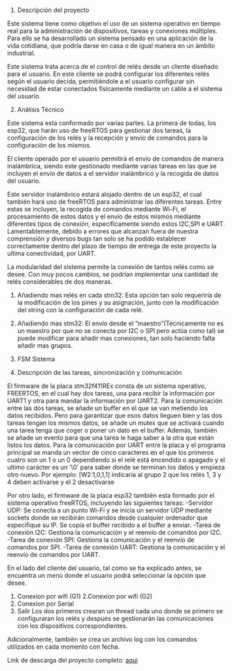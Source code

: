 1. Descripción del proyecto

Este sistema tiene como objetivo el uso de un sistema operativo en tiempo real para la administración de dispositivos, tareas y conexiones múltiples. Para ello se ha desarrollado un sistema pensado en una aplicación de la vida cotidiana, que podría darse en casa o de igual manera en un ámbito industrial.

Este sistema trata acerca de el control de relés desde un cliente diseñado para el usuario. En este cliente se podrá configurar los diferentes relés según el usuario decida, permitiéndole a el usuario configurar sin necesidad de estar conectados físicamente mediante un cable a el sistema del usuario. 

2. Análisis Técnico

Este sistema esta conformado por varias partes. La primera de todas, los esp32, que harán uso de freeRTOS para gestionar dos tareas, la configuración de los relés y la recepción y envío de comandos para la configuración de los mismos. 

El cliente operado por el usuario permitirá el envío de comandos de manera inalámbrica, siendo este gestionado mediante varias tareas en las que se incluyen el envío de datos a el servidor inalámbrico y la recogida de datos del usuario. 

Este servidor inalámbrico estará alojado dentro de un esp32, el cual también hará uso de freeRTOS para administrar las diferentes tareas. Entre estas se incluyen, la recogida de comandos mediante Wi-Fi, el procesamiento de estos datos y el envío de estos mismos mediante diferentes tipos de conexión, específicamente siendo estos I2C,SPI e UART. Lamentablemente, debido a errores que alcanzan fuera de nuestra comprensión y diversos bugs tan solo se ha podido establecer correctamente dentro del plazo de tiempo de entrega de este proyecto la ultima conectividad, por UART. 

La modularidad del sistema permite la conexión de tantos relés como se desee. Con muy pocos cambios, se podrían implementar una cantidad de relés considerables de dos maneras. 
1. Añadiendo mas relés en cada stm32: Esta opción tan solo requeriría de la modificación de los pines y su asignación, junto con la modificación del string con la configuración de cada relé.
2. Añadiendo mas stm32: El envío desde el “maestro”(Técnicamente no es un maestro por que no se conecta por I2C o SPI pero actúa como tal) se puede modificar para añadir mas conexiones, tan solo haciendo falta añadir mas grupos.

3. FSM Sistema



4. Descripción de las tareas, sincronización y comunicación

El firmware de la placa stm32f411REx consta de un sistema operativo, FREERTOS, en el cual hay dos tareas, una para recibir la información por UART1 y otra para mandar la información por UART2. Para la comunicación entre las dos tareas, se añade un buffer en el que se van metiendo los datos recibidos. Pero para garantizar que esos datos lleguen bien y las dos tareas tengan los mismos datos, se añade un mutex que se activará cuando una tarea tenga que coger o poner un dato en el buffer. Además, también se añade un evento para que una tarea le haga saber a la otra que están listos los datos. 
Para la comunicación por UART entre la placa y el programa principal se manda un vector de cinco caracteres en el que los primeros cuatro son un 1 o un 0 dependiendo si el relé está encendido o apagado y el ultimo carácter es un ‘\0’ para saber donde se terminan los datos y empieza otro nuevo.
Por ejemplo: [W2:1,0,1,1] indicaría al grupo 2 que los relés 1, 3 y 4 deben activarse y el 2 desactivarse

Por otro lado, el firmware de la placa esp32 también esta formado por el sistema operativo freeRTOS, incluyendo las siguientes tareas:
-Servidor UDP: Se conecta a un punto Wi-Fi y se inicia un servidor UDP mediante sockets donde se recibirán comandos desde cualquier ordenador que especifique su  IP. Se copia el buffer recibido a el buffer a enviar.
-Tarea de conexión I2C: Gestiona la comunicación y el reenvío de comandos por I2C.
-Tarea de conexión SPI: Gestiona la comunicación y el reenvío de comandos por SPI.
-Tarea de conexión UART: Gestiona la comunicación y el reenvío de comandos por UART.


En el lado del cliente del usuario, tal como se ha explicado antes, se encuentra un menú donde el usuario podrá seleccionar la opción que desee. 
1. Conexion por wifi (G1)
2.Conexion por wifi (G2)
3. Conexion por Serial
4. Salir
Los dos primeros crearan un thread cada uno donde se primero se configuraran los relés y después se gestionarán las comunicaciones con los dispositivos correspondientes.

Adicionalmente, también se crea un archivo log con los comandos utilizados en cada momento con fecha.

Link de descarga del proyecto completo: [aqui](https://drive.google.com/drive/folders/1mLJFipth9UwG0a92lwPpOJkRWIkloVBc?usp=drive_link)

